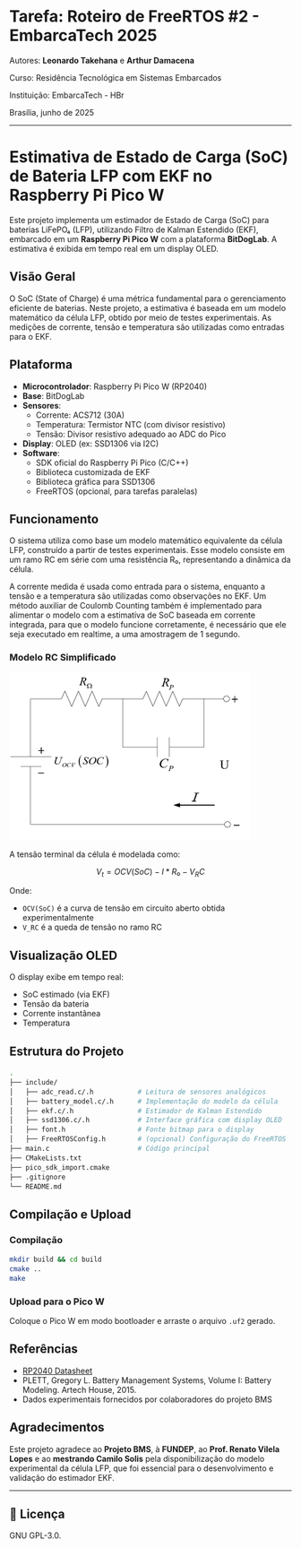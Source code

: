 
# Tarefa: Roteiro de FreeRTOS #2 - EmbarcaTech 2025

Autores: **Leonardo Takehana** e **Arthur Damacena**

Curso: Residência Tecnológica em Sistemas Embarcados

Instituição: EmbarcaTech - HBr

Brasília, junho de 2025

---


# Estimativa de Estado de Carga (SoC) de Bateria LFP com EKF no Raspberry Pi Pico W

Este projeto implementa um estimador de Estado de Carga (SoC) para baterias LiFePO₄ (LFP), utilizando Filtro de Kalman Estendido (EKF), embarcado em um **Raspberry Pi Pico W** com a plataforma **BitDogLab**. A estimativa é exibida em tempo real em um display OLED.

## Visão Geral

O SoC (State of Charge) é uma métrica fundamental para o gerenciamento eficiente de baterias. Neste projeto, a estimativa é baseada em um modelo matemático da célula LFP, obtido por meio de testes experimentais. As medições de corrente, tensão e temperatura são utilizadas como entradas para o EKF.

## Plataforma

- **Microcontrolador**: Raspberry Pi Pico W (RP2040)
- **Base**: BitDogLab
- **Sensores**:
  - Corrente: ACS712 (30A)
  - Temperatura: Termistor NTC (com divisor resistivo)
  - Tensão: Divisor resistivo adequado ao ADC do Pico
- **Display**: OLED (ex: SSD1306 via I2C)
- **Software**:
  - SDK oficial do Raspberry Pi Pico (C/C++)
  - Biblioteca customizada de EKF
  - Biblioteca gráfica para SSD1306
  - FreeRTOS (opcional, para tarefas paralelas)

## Funcionamento

O sistema utiliza como base um modelo matemático equivalente da célula LFP, construído a partir de testes experimentais. Esse modelo consiste em um ramo RC em série com uma resistência R₀, representando a dinâmica da célula.

A corrente medida é usada como entrada para o sistema, enquanto a tensão e a temperatura são utilizadas como observações no EKF. Um método auxiliar de Coulomb Counting também é implementado para alimentar o modelo com a estimativa de SoC baseada em corrente integrada, para que o modelo funcione corretamente, é necessário que ele seja executado em realtime, a uma amostragem de 1 segundo.


### Modelo RC Simplificado

![Modelo Bateria](images/ecm.png)

A tensão terminal da célula é modelada como:

```math
V_t = OCV(SoC) - I * R₀ - V_RC
```

Onde:
- `OCV(SoC)` é a curva de tensão em circuito aberto obtida experimentalmente
- `V_RC` é a queda de tensão no ramo RC

## Visualização OLED

O display exibe em tempo real:
- SoC estimado (via EKF)
- Tensão da bateria
- Corrente instantânea
- Temperatura

## Estrutura do Projeto

```bash
.
├── include/
│   ├── adc_read.c/.h           # Leitura de sensores analógicos
│   ├── battery_model.c/.h      # Implementação do modelo da célula
│   ├── ekf.c/.h                # Estimador de Kalman Estendido
│   ├── ssd1306.c/.h            # Interface gráfica com display OLED
│   ├── font.h                  # Fonte bitmap para o display
│   ├── FreeRTOSConfig.h        # (opcional) Configuração do FreeRTOS
├── main.c                      # Código principal
├── CMakeLists.txt
├── pico_sdk_import.cmake
├── .gitignore
└── README.md
```

## Compilação e Upload

### Compilação

```bash
mkdir build && cd build
cmake ..
make
```

### Upload para o Pico W

Coloque o Pico W em modo bootloader e arraste o arquivo `.uf2` gerado.

## Referências

- [RP2040 Datasheet](https://www.raspberrypi.com/documentation/microcontrollers/)
- PLETT, Gregory L. Battery Management Systems, Volume I: Battery Modeling. Artech House, 2015.
- Dados experimentais fornecidos por colaboradores do projeto BMS

## Agradecimentos

Este projeto agradece ao **Projeto BMS**, à **FUNDEP**, ao **Prof. Renato Vilela Lopes** e ao **mestrando Camilo Solis** pela disponibilização do modelo experimental da célula LFP, que foi essencial para o desenvolvimento e validação do estimador EKF.

---

## 📜 Licença
GNU GPL-3.0.
